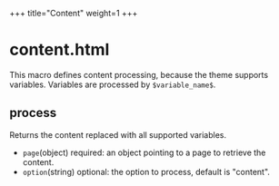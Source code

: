 +++
title="Content"
weight=1
+++
# content.html
This macro defines content processing, because the theme supports variables. Variables are processed by `$variable_name$`.
## process
Returns the content replaced with all supported variables.
* `page`(object) required: an object pointing to a page to retrieve the content.
* `option`(string) optional: the option to process, default is "content".